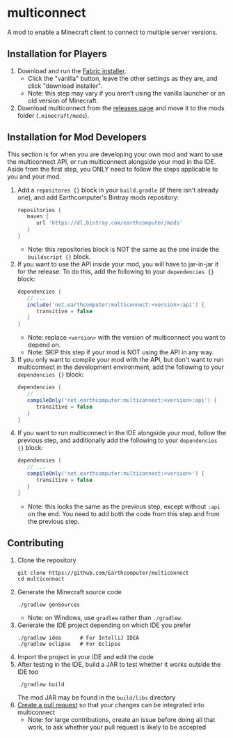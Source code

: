 # multiconnect
A mod to enable a Minecraft client to connect to multiple server versions.

## Installation for Players
1. Download and run the [Fabric installer](https://fabricmc.net/use).
   - Click the "vanilla" button, leave the other settings as they are,
     and click "download installer".
   - Note: this step may vary if you aren't using the vanilla launcher
     or an old version of Minecraft.
1. Download multiconnect from the [releases page](https://github.com/Earthcomputer/multiconnect/releases)
   and move it to the mods folder (`.minecraft/mods`).

## Installation for Mod Developers
This section is for when you are developing your own mod and want to use the multiconnect API, or run multiconnect alongside your mod in the IDE. Aside from the first step, you ONLY need to follow the steps applicable to you and your mod.
1. Add a `repositores {}` block in your `build.gradle` (if there isn't already one), and add Earthcomputer's Bintray mods repository:
   ```groovy
   repositories {
      maven {
         url 'https://dl.bintray.com/earthcomputer/mods'
      }
   }
   ```
   - Note: this repositories block is NOT the same as the one inside the `buildscript {}` block.
1. If you want to use the API inside your mod, you will have to jar-in-jar it for the release. To do this, add the following to your `dependencies {}` block:
   ```groovy
   dependencies {
      // ...
      include('net.earthcomputer:multiconnect:<version>:api') {
         transitive = false
      }
   }
   ```
   - Note: replace `<version>` with the version of multiconnect you want to depend on.
   - Note: SKIP this step if your mod is NOT using the API in any way.
1. If you only want to compile your mod with the API, but don't want to run multiconnect in the development environment, add the following to your `dependencies {}` block:
   ```groovy
   dependencies {
      // ...
      compileOnly('net.earthcomputer:multiconnect:<version>:api') {
         transitive = false
      }
   }
   ```
1. If you want to run multiconnect in the IDE alongside your mod, follow the previous step, and additionally add the following to your `dependencies {}` block:
   ```groovy
   dependencies {
      // ...
      compileOnly('net.earthcomputer:multiconnect:<version>') {
         transitive = false
      }
   }
   ```
   - Note: this looks the same as the previous step, except without `:api` on the end. You need to add both the code from this step and from the previous step.

## Contributing
1. Clone the repository
   ```
   git clone https://github.com/Earthcomputer/multiconnect
   cd multiconnect
   ```
1. Generate the Minecraft source code
   ```
   ./gradlew genSources
   ```
   - Note: on Windows, use `gradlew` rather than `./gradlew`.
1. Generate the IDE project depending on which IDE you prefer
   ```
   ./gradlew idea      # For IntelliJ IDEA
   ./gradlew eclipse   # For Eclipse
   ```
1. Import the project in your IDE and edit the code
1. After testing in the IDE, build a JAR to test whether it works outside the IDE too
   ```
   ./gradlew build
   ```
   The mod JAR may be found in the `build/libs` directory
1. [Create a pull request](https://help.github.com/en/articles/creating-a-pull-request)
   so that your changes can be integrated into multiconnect
   - Note: for large contributions, create an issue before doing all that
     work, to ask whether your pull request is likely to be accepted
